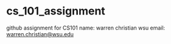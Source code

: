 # cs_101_assignment
github assignment for CS101
name: warren christian
wsu email: warren.christian@wsu.edu 
